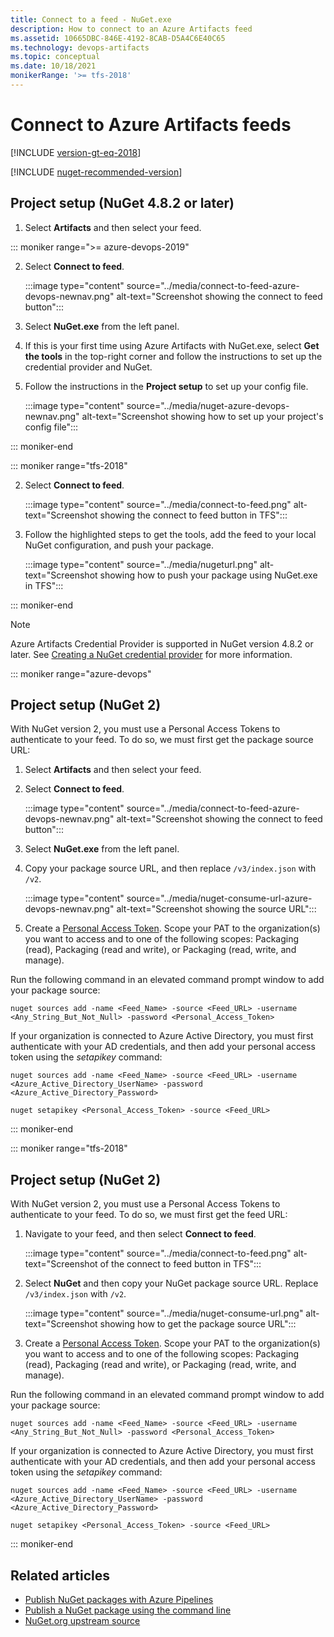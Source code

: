 ```yaml
---
title: Connect to a feed - NuGet.exe
description: How to connect to an Azure Artifacts feed
ms.assetid: 10665DBC-846E-4192-8CAB-D5A4C6E40C65
ms.technology: devops-artifacts
ms.topic: conceptual
ms.date: 10/18/2021
monikerRange: '>= tfs-2018'
---
```


# Connect to Azure Artifacts feeds

[!INCLUDE [version-gt-eq-2018](../../includes/version-gt-eq-2018.md)]

[!INCLUDE [nuget-recommended-version](../includes/nuget/nuget-recommended-version.md)]

## Project setup (NuGet 4.8.2 or later)

1. Select **Artifacts** and then select your feed.

::: moniker range=">= azure-devops-2019"

2. Select **Connect to feed**.

    :::image type="content" source="../media/connect-to-feed-azure-devops-newnav.png" alt-text="Screenshot showing the connect to feed button":::

3. Select **NuGet.exe** from the left panel.

4. If this is your first time using Azure Artifacts with NuGet.exe, select **Get the tools** in the top-right corner and follow the instructions to set up the credential provider and NuGet. 

5. Follow the instructions in the **Project setup** to set up your config file.

   :::image type="content" source="../media/nuget-azure-devops-newnav.png" alt-text="Screenshot showing how to set up your project's config file":::

::: moniker-end

::: moniker range="tfs-2018"

2. Select **Connect to feed**.

    :::image type="content" source="../media/connect-to-feed.png" alt-text="Screenshot showing the connect to feed button in TFS":::

3. Follow the highlighted steps to get the tools, add the feed to your local NuGet configuration, and push your package.

    :::image type="content" source="../media/nugeturl.png" alt-text="Screenshot showing how to push your package using NuGet.exe in TFS":::
   
::: moniker-end

> [!NOTE]
> Azure Artifacts Credential Provider is supported in NuGet version 4.8.2 or later. See [Creating a NuGet credential provider](/nuget/reference/extensibility/nuget-exe-credential-providers#creating-a-nugetexe-credential-provider) for more information.


::: moniker range="azure-devops"

## Project setup (NuGet 2)

With NuGet version 2, you must use a Personal Access Tokens to authenticate to your feed. To do so, we must first get the package source URL:

1. Select **Artifacts** and then select your feed. 

1. Select **Connect to feed**.

    :::image type="content" source="../media/connect-to-feed-azure-devops-newnav.png" alt-text="Screenshot showing the connect to feed button":::

1. Select **NuGet.exe** from the left panel.
   
1. Copy your package source URL, and then replace `/v3/index.json` with `/v2`.

    :::image type="content" source="../media/nuget-consume-url-azure-devops-newnav.png" alt-text="Screenshot showing the source URL":::

1. Create a [Personal Access Token](../../organizations/accounts/use-personal-access-tokens-to-authenticate.md#create-a-pat). Scope your PAT to the organization(s) you want to access and to one of the following scopes: Packaging (read), Packaging (read and write), or Packaging (read, write, and manage).

Run the following command in an elevated command prompt window to add your package source:

```Command
nuget sources add -name <Feed_Name> -source <Feed_URL> -username <Any_String_But_Not_Null> -password <Personal_Access_Token>
```

If your organization is connected to Azure Active Directory, you must first authenticate with your AD credentials, and then add your personal access token using the *setapikey* command:

```Command
nuget sources add -name <Feed_Name> -source <Feed_URL> -username <Azure_Active_Directory_UserName> -password <Azure_Active_Directory_Password>

nuget setapikey <Personal_Access_Token> -source <Feed_URL> 
```

::: moniker-end

::: moniker range="tfs-2018"

## Project setup (NuGet 2)

With NuGet version 2, you must use a Personal Access Tokens to authenticate to your feed. To do so, we must first get the feed URL:

1. Navigate to your feed, and then select **Connect to feed**.

    :::image type="content" source="../media/connect-to-feed.png" alt-text="Screenshot of the connect to feed button in TFS":::

1. Select **NuGet** and then copy your NuGet package source URL. Replace `/v3/index.json` with `/v2`. 

    :::image type="content" source="../media/nuget-consume-url.png" alt-text="Screenshot showing how to get the package source URL":::

1. Create a [Personal Access Token](../../organizations/accounts/use-personal-access-tokens-to-authenticate.md#create-a-pat). Scope your PAT to the organization(s) you want to access and to one of the following scopes: Packaging (read), Packaging (read and write), or Packaging (read, write, and manage).

Run the following command in an elevated command prompt window to add your package source:

```Command
nuget sources add -name <Feed_Name> -source <Feed_URL> -username <Any_String_But_Not_Null> -password <Personal_Access_Token>
```

If your organization is connected to Azure Active Directory, you must first authenticate with your AD credentials, and then add your personal access token using the *setapikey* command:

```Command
nuget sources add -name <Feed_Name> -source <Feed_URL> -username <Azure_Active_Directory_UserName> -password <Azure_Active_Directory_Password>

nuget setapikey <Personal_Access_Token> -source <Feed_URL> 
```

::: moniker-end

## Related articles

- [Publish NuGet packages with Azure Pipelines](../../pipelines/artifacts/nuget.md)
- [Publish a NuGet package using the command line](./publish.md)
- [NuGet.org upstream source](./upstream-sources.md)